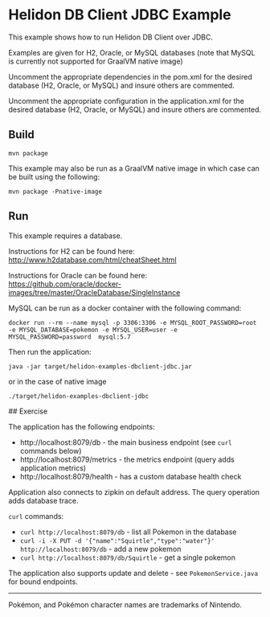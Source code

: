 # Helidon DB Client JDBC Example

This example shows how to run Helidon DB Client over JDBC.

Examples are given for H2, Oracle, or MySQL databases (note that MySQL is currently not supported for GraalVM native image)

Uncomment the appropriate dependencies in the pom.xml for the desired database (H2, Oracle, or MySQL) and insure others are commented.

Uncomment the appropriate configuration in the application.xml for the desired database (H2, Oracle, or MySQL) and insure others are commented.

## Build

```
mvn package
```

This example may also be run as a GraalVM native image in which case can be built using the following: 

```
mvn package -Pnative-image
```


## Run

This example requires a database. 

Instructions for H2 can be found here: http://www.h2database.com/html/cheatSheet.html

Instructions for Oracle can be found here: https://github.com/oracle/docker-images/tree/master/OracleDatabase/SingleInstance

MySQL can be run as a docker container with the following command:
```
docker run --rm --name mysql -p 3306:3306 -e MYSQL_ROOT_PASSWORD=root -e MYSQL_DATABASE=pokemon -e MYSQL_USER=user -e MYSQL_PASSWORD=password  mysql:5.7
```


Then run the application:

```
java -jar target/helidon-examples-dbclient-jdbc.jar
```
or in the case of native image
```
./target/helidon-examples-dbclient-jdbc
```
 
## Exercise

The application has the following endpoints:

- http://localhost:8079/db - the main business endpoint (see `curl` commands below)
- http://localhost:8079/metrics - the metrics endpoint (query adds application metrics)
- http://localhost:8079/health - has a custom database health check

Application also connects to zipkin on default address.
The query operation adds database trace.

`curl` commands:

- `curl http://localhost:8079/db` - list all Pokemon in the database
- `curl -i -X PUT -d '{"name":"Squirtle","type":"water"}' http://localhost:8079/db` - add a new pokemon
- `curl http://localhost:8079/db/Squirtle` - get a single pokemon

The application also supports update and delete - see `PokemonService.java` for bound endpoints.

---

Pokémon, and Pokémon character names are trademarks of Nintendo.
